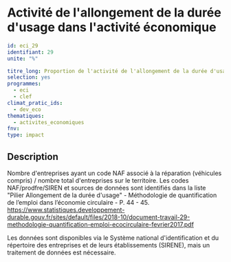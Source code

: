 # Activité de l'allongement de la durée d'usage dans l'activité économique
```yaml
id: eci_29
identifiant: 29
unite: "%"

titre_long: Proportion de l'activité de l'allongement de la durée d'usage dans l'activité économique (%)
selection: yes
programmes:
  - eci
  - clef
climat_pratic_ids:
  - dev_eco
thematiques:
  - activites_economiques
fnv: 
type: impact
```
## Description
Nombre d'entreprises ayant un code NAF associé à la réparation (véhicules compris) / nombre total d'entreprises sur le territoire. 
Les codes NAF/prodfre/SIREN et sources de données sont identifiés dans la liste "Pilier Allongement de la durée d'usage" - Méthodologie de quantification de l’emploi dans l’économie circulaire - P. 44 - 45. https://www.statistiques.developpement-durable.gouv.fr/sites/default/files/2018-10/document-travail-29-methodologie-quantification-emploi-ecocirculaire-fevrier2017.pdf 

Les données sont disponibles via le Système national d'identification et du répertoire des entreprises et de leurs établissements (SIRENE), mais un traitement de données est nécessaire.
